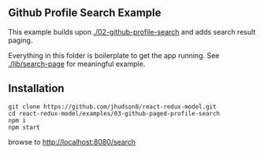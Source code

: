 Github Profile Search Example
--------------------------------------------------------
This example builds upon [./02-github-profile-search](./02-github-profile-search) and adds search result paging.

Everything in this folder is boilerplate to get the app running.  See [./lib/search-page](./lib/search-page) for meaningful example.


## Installation
```
git clone https://github.com/jhudson8/react-redux-model.git
cd react-redux-model/examples/03-github-paged-profile-search
npm i
npm start
```
browse to [http://localhost:8080/search](http://localhost:8080/search)
